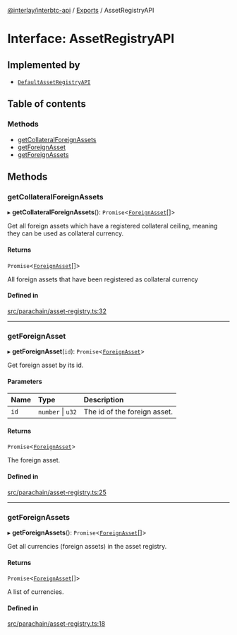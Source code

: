 [@interlay/interbtc-api](../README.md) / [Exports](../modules.md) / AssetRegistryAPI

# Interface: AssetRegistryAPI

## Implemented by

- [`DefaultAssetRegistryAPI`](../classes/DefaultAssetRegistryAPI.md)

## Table of contents

### Methods

- [getCollateralForeignAssets](AssetRegistryAPI.md#getcollateralforeignassets)
- [getForeignAsset](AssetRegistryAPI.md#getforeignasset)
- [getForeignAssets](AssetRegistryAPI.md#getforeignassets)

## Methods

### <a id="getcollateralforeignassets" name="getcollateralforeignassets"></a> getCollateralForeignAssets

▸ **getCollateralForeignAssets**(): `Promise`\<[`ForeignAsset`](../modules.md#foreignasset)[]\>

Get all foreign assets which have a registered collateral ceiling, meaning they can be used as collateral currency.

#### Returns

`Promise`\<[`ForeignAsset`](../modules.md#foreignasset)[]\>

All foreign assets that have been registered as collateral currency

#### Defined in

[src/parachain/asset-registry.ts:32](https://github.com/interlay/interbtc-api/blob/1c0379f56248ac2da57930d5704199f69f941aa8/src/parachain/asset-registry.ts#L32)

___

### <a id="getforeignasset" name="getforeignasset"></a> getForeignAsset

▸ **getForeignAsset**(`id`): `Promise`\<[`ForeignAsset`](../modules.md#foreignasset)\>

Get foreign asset by its id.

#### Parameters

| Name | Type | Description |
| :------ | :------ | :------ |
| `id` | `number` \| `u32` | The id of the foreign asset. |

#### Returns

`Promise`\<[`ForeignAsset`](../modules.md#foreignasset)\>

The foreign asset.

#### Defined in

[src/parachain/asset-registry.ts:25](https://github.com/interlay/interbtc-api/blob/1c0379f56248ac2da57930d5704199f69f941aa8/src/parachain/asset-registry.ts#L25)

___

### <a id="getforeignassets" name="getforeignassets"></a> getForeignAssets

▸ **getForeignAssets**(): `Promise`\<[`ForeignAsset`](../modules.md#foreignasset)[]\>

Get all currencies (foreign assets) in the asset registry.

#### Returns

`Promise`\<[`ForeignAsset`](../modules.md#foreignasset)[]\>

A list of currencies.

#### Defined in

[src/parachain/asset-registry.ts:18](https://github.com/interlay/interbtc-api/blob/1c0379f56248ac2da57930d5704199f69f941aa8/src/parachain/asset-registry.ts#L18)
